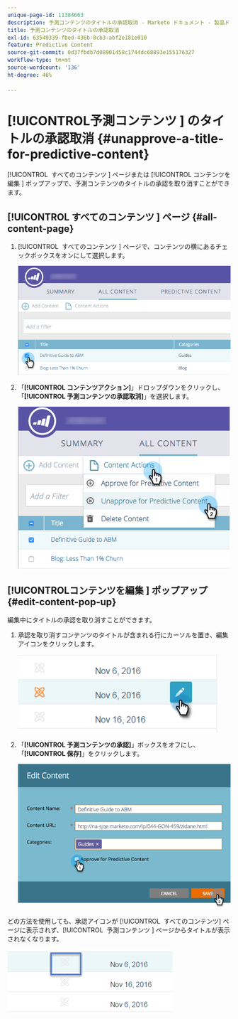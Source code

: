 ```yaml
---
unique-page-id: 11384663
description: 予測コンテンツのタイトルの承認取消 - Marketo ドキュメント - 製品ドキュメント
title: 予測コンテンツのタイトルの承認取消
exl-id: 63540339-fbed-436b-8cb3-abf2e181e010
feature: Predictive Content
source-git-commit: 0d37fbdb7d08901458c1744dc68893e155176327
workflow-type: tm+mt
source-wordcount: '136'
ht-degree: 46%

---
```


# [!UICONTROL &#x200B; 予測コンテンツ &#x200B;] のタイトルの承認取消 {#unapprove-a-title-for-predictive-content}

[!UICONTROL &#x200B; すべてのコンテンツ &#x200B;] ページまたは [!UICONTROL &#x200B; コンテンツを編集 &#x200B;] ポップアップで、予測コンテンツのタイトルの承認を取り消すことができます。

## [!UICONTROL &#x200B; すべてのコンテンツ &#x200B;] ページ {#all-content-page}

1. [!UICONTROL &#x200B; すべてのコンテンツ &#x200B;] ページで、コンテンツの横にあるチェックボックスをオンにして選択します。

   ![](assets/image2017-10-3-9-3a18-3a38.png)

1. 「**[!UICONTROL コンテンツアクション]**」ドロップダウンをクリックし、「**[!UICONTROL 予測コンテンツの承認取消]**」を選択します。

   ![](assets/image2017-10-3-9-3a19-3a20.png)

## [!UICONTROL &#x200B; コンテンツを編集 &#x200B;] ポップアップ {#edit-content-pop-up}

編集中にタイトルの承認を取り消すことができます。

1. 承認を取り消すコンテンツのタイトルが含まれる行にカーソルを置き、編集アイコンをクリックします。

   ![](assets/click-icon-hand.png)

1. 「**[!UICONTROL 予測コンテンツの承認]**」ボックスをオフにし、「**[!UICONTROL 保存]**」をクリックします。

   ![](assets/image2017-10-3-9-3a20-3a17.png)

どの方法を使用しても、承認アイコンが [!UICONTROL &#x200B; すべてのコンテンツ &#x200B;] ページに表示されず、[!UICONTROL &#x200B; 予測コンテンツ &#x200B;] ページからタイトルが表示されなくなります。

![](assets/unapprove-content-no-icon.png)
